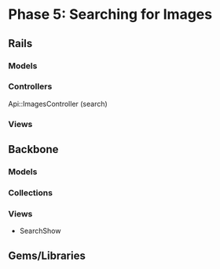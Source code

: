 # Phase 5: Searching for Images

## Rails
### Models

### Controllers
Api::ImagesController (search)

### Views

## Backbone
### Models

### Collections

### Views
* SearchShow

## Gems/Libraries
